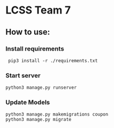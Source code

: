 # LCSS Team 7

## How to use:

### Install requirements

```
 pip3 install -r ./requirements.txt
```

### Start server

```
python3 manage.py runserver
```

### Update Models

```
python3 manage.py makemigrations coupon
python3 manage.py migrate
```
